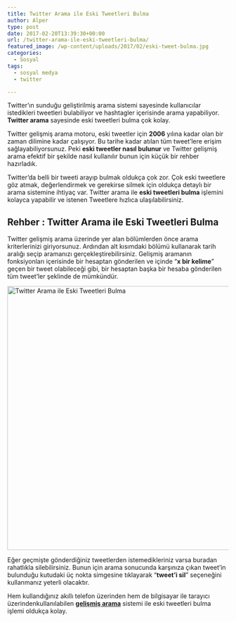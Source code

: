 ```yaml
---
title: Twitter Arama ile Eski Tweetleri Bulma
author: Alper
type: post
date: 2017-02-20T13:39:30+00:00
url: /twitter-arama-ile-eski-tweetleri-bulma/
featured_image: /wp-content/uploads/2017/02/eski-tweet-bulma.jpg
categories:
  - Sosyal
tags:
  - sosyal medya
  - twitter

---
```

Twitter&#8217;ın sunduğu geliştirilmiş arama sistemi sayesinde kullanıcılar istedikleri tweetleri bulabiliyor ve hashtagler içerisinde arama yapabiliyor. **Twitter arama** sayesinde eski tweetleri bulma çok kolay. <span id="more-162517"></span>

Twitter gelişmiş arama motoru, eski tweetler için **2006** yılına kadar olan bir zaman dilimine kadar çalışıyor. Bu tarihe kadar atılan tüm tweet’lere erişim sağlayabiliyorsunuz. Peki **eski tweetler nasıl bulunur** ve Twitter gelişmiş arama efektif bir şekilde nasıl kullanılır bunun için küçük bir rehber hazırladık.

Twitter’da belli bir tweeti arayıp bulmak oldukça çok zor. Çok eski tweetlere göz atmak, değerlendirmek ve gerekirse silmek için oldukça detaylı bir arama sistemine ihtiyaç var. Twitter arama ile **eski tweetleri bulma** işlemini kolayca yapabilir ve istenen Tweetlere hızlıca ulaşılabilirsiniz.

## Rehber : Twitter Arama ile Eski Tweetleri Bulma

Twitter gelişmiş arama üzerinde yer alan bölümlerden önce arama kriterlerinizi giriyorsunuz. Ardından alt kısımdaki bölümü kullanarak tarih aralığı seçip aramanızı gerçekleştirebilirsiniz. Gelişmiş aramanın fonksiyonları içerisinde bir hesaptan gönderilen ve içinde “**x bir kelime**” geçen bir tweet olabileceği gibi, bir hesaptan başka bir hesaba gönderilen tüm tweet’ler şeklinde de mümkündür.

[<img class="alignnone wp-image-18203 size-full" title="Twitter Arama ile Eski Tweetleri Bulma" src="https://www.murekkep.org/wp-content/uploads/2017/02/twitter-gelismis-arama.jpg" alt="Twitter Arama ile Eski Tweetleri Bulma" width="900" height="600" srcset="https://www.murekkep.org/wp-content/uploads/2017/02/twitter-gelismis-arama.jpg 900w, https://www.murekkep.org/wp-content/uploads/2017/02/twitter-gelismis-arama-300x200.jpg 300w, https://www.murekkep.org/wp-content/uploads/2017/02/twitter-gelismis-arama-768x512.jpg 768w" sizes="(max-width: 900px) 100vw, 900px" />][1]

Eğer geçmişte gönderdiğiniz tweetlerden istemedikleriniz varsa buradan rahatlıkla silebilirsiniz. Bunun için arama sonucunda karşınıza çıkan tweet’in bulunduğu kutudaki üç nokta simgesine tıklayarak “**tweet’i sil**” seçeneğini kullanmanız yeterli olacaktır.

Hem kullandığınız akıllı telefon üzerinden hem de bilgisayar ile tarayıcı üzerindenkullanılabilen <a href="https://twitter.com/search-advanced" target="_blank"><strong>gelişmiş arama</strong></a> sistemi ile eski tweetleri bulma işlemi oldukça kolay.

 [1]: https://www.murekkep.org/wp-content/uploads/2017/02/twitter-gelismis-arama.jpg